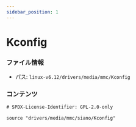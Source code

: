 ```yaml
---
sidebar_position: 1
---
```

# Kconfig

### ファイル情報

- パス: `linux-v6.12/drivers/media/mmc/Kconfig`

### コンテンツ

```txt
# SPDX-License-Identifier: GPL-2.0-only

source "drivers/media/mmc/siano/Kconfig"

```
